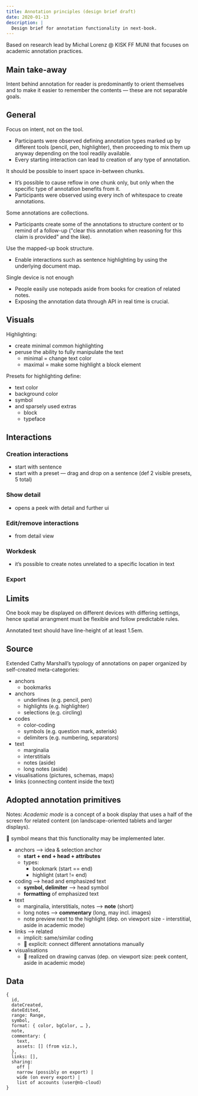 ```yaml
---
title: Annotation principles (design brief draft)
date: 2020-01-13
description: |
  Design brief for annotation functionality in next-book.
---
```

Based on research lead by Michal Lorenz @ KISK FF MUNI that focuses on academic annotation practices.

## Main take-away

Intent behind annotation for reader is predominantly to orient themselves and to make it easier to remember the contents — these are not separable goals.

## General

Focus on intent, not on the tool.
  
- Participants were observed defining annotation types marked up by different tools (pencil, pen, highlighter), then proceeding to mix them up anyway depending on the tool readily available.
- Every starting interaction can lead to creation of any type of annotation.

It should be possible to insert space in-between chunks.
  
- It’s possible to cause reflow in one chunk only, but only when the specific type of annotation benefits from it.
- Participants were observed using every inch of whitespace to create annotations.

Some annotations are collections.

- Participants create some of the annotations to structure content or to remind of a follow-up ("clear this annotation when reasoning for this claim is provided" and the like).

Use the mapped-up book structure.

- Enable interactions such as sentence highlighting by using the underlying document map.

Single device is not enough
 
- People easily use notepads aside from books for creation of related notes.
- Exposing the annotation data through API in real time is crucial.


## Visuals

Highlighting:

- create minimal common highlighting
- peruse the ability to fully manipulate the text 
  - minimal = change text color
  - maximal = make some highlight a block element

Presets for highlighting define:
  
  - text color
  - background color
  - symbol
  - and sparsely used extras
    - block
    - typeface


## Interactions

### Creation interactions

- start with sentence
- start with a preset — drag and drop on a sentence (def 2 visible presets, 5 total)

### Show detail

- opens a peek with detail and further ui

### Edit/remove interactions

- from detail view

### Workdesk

- it’s possible to create notes unrelated to a specific location in text

### Export



## Limits

One book may be displayed on different devices with differing settings, hence spatial arrangment must be flexible and follow predictable rules.

Annotated text should have line-height of at least 1.5em.


## Source

Extended Cathy Marshall’s typology of annotations on paper organized by self-created meta-categories:

- anchors
  - bookmarks
- anchors
  - underlines (e.g. pencil, pen)
  - highlights (e.g. highlighter)
  - selections (e.g. circling)
- codes
  - color-coding
  - symbols (e.g. question mark, asterisk)
  - delimiters (e.g. numbering, separators)
- text
  - marginalia
  - interstitials
  - notes (aside)
  - long notes (aside)
- visualisations (pictures, schemas, maps)
- links (connecting content inside the text)


## Adopted annotation primitives

Notes:
*Academic mode* is a concept of a book display that uses a half of the screen for related content (on landscape-oriented tablets and larger displays).

🙏 symbol means that this functionality may be implemented later.

- anchors --> idea & selection anchor
  - **start + end + head + attributes**
  - types: 
    - bookmark (start == end)
    - highlight (start != end)
- coding --> head and emphasized text
  - **symbol, delimiter** --> head symbol
  - **formatting** of emphasized text
- text 
  - marginalia, interstitials, notes --> **note** (short)
  - long notes --> **commentary** (long, may incl. images)
  - note preview next to the highlight (dep. on viewport size - interstitial, aside in academic mode)
- links --> related
  - implicit: same/similar coding
  - 🙏 explicit: connect different annotations manually
- visualisations 
  - 🙏 realized on drawing canvas (dep. on viewport size: peek content, aside in academic mode)

## Data

```
{
  id,
  dateCreated,
  dateEdited,
  range: Range,
  symbol,
  format: { color, bgColor, … },
  note,
  commentary: {
    text,
    assets: [] (from viz.),
  },
  links: [],
  sharing:
    off | 
    narrow (possibly on export) | 
    wide (on every export) | 
    list of accounts (user@nb-cloud)
}
```




